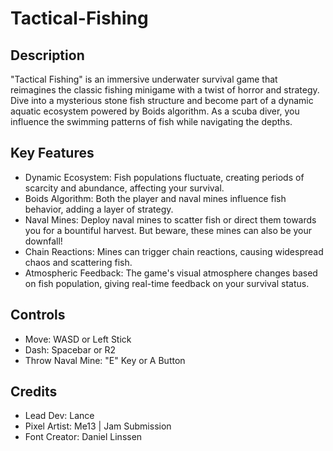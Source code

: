 # Tactical-Fishing
## Description
"Tactical Fishing" is an immersive underwater survival game that reimagines the classic fishing minigame with a twist of horror and strategy. Dive into a mysterious stone fish structure and become part of a dynamic aquatic ecosystem powered by Boids algorithm. As a scuba diver, you influence the swimming patterns of fish while navigating the depths.

## Key Features
- Dynamic Ecosystem: Fish populations fluctuate, creating periods of scarcity and abundance, affecting your survival.
- Boids Algorithm: Both the player and naval mines influence fish behavior, adding a layer of strategy.
- Naval Mines: Deploy naval mines to scatter fish or direct them towards you for a bountiful harvest. But beware, these mines can also be your downfall!
- Chain Reactions: Mines can trigger chain reactions, causing widespread chaos and scattering fish.
- Atmospheric Feedback: The game's visual atmosphere changes based on fish population, giving real-time feedback on your survival status.
## Controls
- Move: WASD or Left Stick
- Dash: Spacebar or R2
- Throw Naval Mine: "E" Key or A Button
## Credits
- Lead Dev: Lance
- Pixel Artist: Me13 | Jam Submission
- Font Creator: Daniel Linssen
